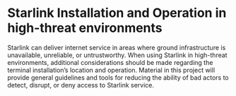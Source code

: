 # Starlink Installation and Operation in high-threat environments

Starlink can deliver internet service in areas where ground infrastructure is unavailable, unreliable, or untrustworthy. When using Starlink in high-threat environments, additional considerations should be made regarding the terminal installation’s location and operation. Material in this project will provide general guidelines and tools for reducing the ability of bad actors to detect,
disrupt, or deny access to Starlink service.

